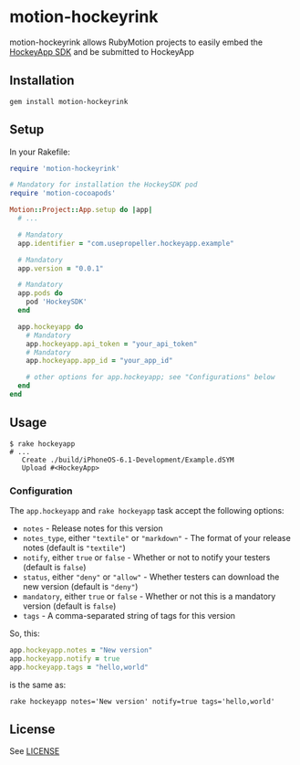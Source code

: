 # motion-hockeyrink

motion-hockeyrink allows RubyMotion projects to easily embed the [HockeyApp SDK](http://hockeyapp.net/) and be submitted to HockeyApp

## Installation

`gem install motion-hockeyrink`

## Setup

In your Rakefile:

```ruby
require 'motion-hockeyrink'

# Mandatory for installation the HockeySDK pod
require 'motion-cocoapods'

Motion::Project::App.setup do |app|
  # ...

  # Mandatory
  app.identifier = "com.usepropeller.hockeyapp.example"

  # Mandatory
  app.version = "0.0.1"

  # Mandatory
  app.pods do
    pod 'HockeySDK'
  end

  app.hockeyapp do
    # Mandatory
    app.hockeyapp.api_token = "your_api_token"
    # Mandatory
    app.hockeyapp.app_id = "your_app_id"

    # other options for app.hockeyapp; see "Configurations" below
  end
end
```

## Usage

```shell
$ rake hockeyapp
# ...
   Create ./build/iPhoneOS-6.1-Development/Example.dSYM
   Upload #<HockeyApp>
```

### Configuration

The `app.hockeyapp` and `rake hockeyapp` task accept the following options:

- `notes` - Release notes for this version
- `notes_type`, either `"textile"` or `"markdown"` - The format of your release notes (default is `"textile"`)
- `notify`, either `true` or `false` - Whether or not to notify your testers (default is `false`)
- `status`, either `"deny"` or `"allow"` - Whether testers can download the new version (default is `"deny"`)
- `mandatory`, either `true` or `false` - Whether or not this is a mandatory version (default is `false`)
- `tags` - A comma-separated string of tags for this version

So, this:

```ruby
app.hockeyapp.notes = "New version"
app.hockeyapp.notify = true
app.hockeyapp.tags = "hello,world"
```

is the same as:

```
rake hockeyapp notes='New version' notify=true tags='hello,world'
```

## License

See [LICENSE](https://github.com/usepropeller/motion-hockeyrink/blob/master/LICENSE)
